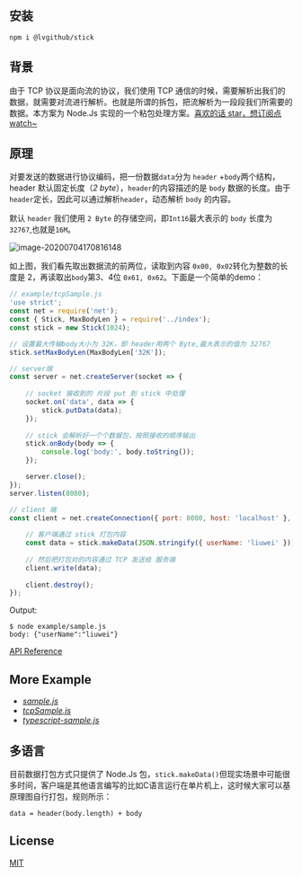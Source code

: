 ## 安装

```shell
npm i @lvgithub/stick
```

## 背景

由于 TCP 协议是面向流的协议，我们使用 TCP 通信的时候，需要解析出我们的数据，就需要对流进行解析。也就是所谓的拆包，把流解析为一段段我们所需要的数据。本方案为 Node.Js 实现的一个粘包处理方案。[喜欢的话 star，想订阅点 watch~](https://github.com/lvgithub/stick)

## 原理

对要发送的数据进行协议编码，把一份数据`data`分为 `header` +`body`两个结构，header 默认固定长度（_2 byte_），`header`的内容描述的是 `body` 数据的长度。由于`header`定长，因此可以通过解析`header`，动态解析 `body` 的内容。

默认 `header` 我们使用 `2 Byte` 的存储空间，即`Int16`最大表示的 `body` 长度为 `32767`,也就是`16M`。

![image-20200704170816148](assets/README/image-20200704170816148.png)

如上图，我们看先取出数据流的前两位，读取到内容 `0x00, 0x02`转化为整数的长度是 2，再读取出`body`第3、4位 `0x61, 0x62`。下面是一个简单的demo：

```javascript
// example/tcpSample.js
'use strict';
const net = require('net');
const { Stick, MaxBodyLen } = require('../index');
const stick = new Stick(1024);

// 设置最大传输body大小为 32K，即 header用两个 Byte,最大表示的值为 32767
stick.setMaxBodyLen(MaxBodyLen['32K']);

// server端
const server = net.createServer(socket => {
  
    // socket 接收到的 片段 put 到 stick 中处理
    socket.on('data', data => {
        stick.putData(data);
    });
  
    // stick 会解析好一个个数据包，按照接收的顺序输出
    stick.onBody(body => {
        console.log('body:', body.toString());
    });

    server.close();
});
server.listen(8080);

// client 端
const client = net.createConnection({ port: 8080, host: 'localhost' }, () => {
  
    // 客户端通过 stick 打包内容
    const data = stick.makeData(JSON.stringify({ userName: 'liuwei' }));
  
    // 然后把打包对的内容通过 TCP 发送给 服务端
    client.write(data);
  
    client.destroy();
});
```

Output:

```shell
$ node example/sample.js
body: {"userName":"liuwei"}
```

[API Reference](https://github.com/lvgithub/stick/blob/master/API.md)

## More Example

* [*sample.js*](./example/sample.js)
* [*tcpSample.js*](./example/tcpSample.js)
* [*typescript-sample.js*](./example/typescript/tsSample.ts)

## 

## 多语言

目前数据打包方式只提供了 Node.Js 包，`stick.makeData()`但现实场景中可能很多时间，客户端是其他语言编写的比如C语言运行在单片机上，这时候大家可以基原理图自行打包，规则所示：

```shell
data = header(body.length) + body
```

## License

[MIT](http://opensource.org/licenses/MIT)